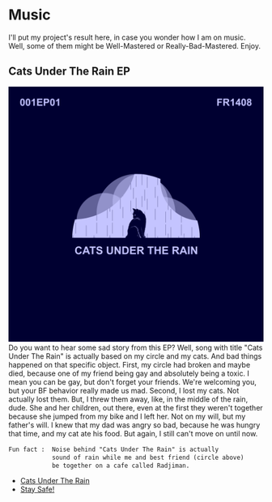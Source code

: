 # Music
I'll put my project's result here, in case you wonder how I am on music. Well, some of them might be Well-Mastered or Really-Bad-Mastered. Enjoy.

## Cats Under The Rain EP
![alt text](https://github.com/FikriRNurhidayat/Music/blob/develop/Artwork/Cats%20Under%20The%20Rain.png)
Do you want to hear some sad story from this EP? Well, song with title "Cats Under The Rain" is actually based on my circle and my cats. And bad things happened on that specific object. 
First, my circle had broken and maybe died, because one of my friend being gay and absolutely being a toxic. I mean you can be gay, but don't forget your friends. We're welcoming you, but your BF behavior really made us mad.
Second, I lost my cats. Not actually lost them. But, I threw them away, like, in the middle of the rain, dude. She and her children, out there, even at the first they weren't together because she jumped from my bike and I left her. Not on my will, but my father's will. I knew that my dad was angry so bad, because he was hungry that time, and my cat ate his food. But again, I still can't move on until now.
```
Fun fact :  Noise behind "Cats Under The Rain" is actually 
            sound of rain while me and best friend (circle above) 
            be together on a cafe called Radjiman. 
```

* [Cats Under The Rain](https://github.com/FikriRNurhidayat/Music/blob/develop/Cats%20Under%20The%20Rain.wav)
* [Stay Safe!](https://github.com/FikriRNurhidayat/Music/blob/develop/Stay%20Safe!.wav)
